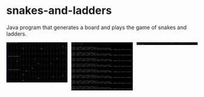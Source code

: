 # snakes-and-ladders
Java program that generates a board and plays the game of snakes and ladders.

<div style="display: grid; grid-template-columns: repeat(auto-fill, minmax(150px, 1fr)); gap: 10px;">
    <img src="https://raw.githubusercontent.com/johnmih/snakes-and-ladders/main/examples/board.jpg" alt="Boards Generation" />
    <img src="https://raw.githubusercontent.com/johnmih/snakes-and-ladders/main/examples/rounds.jpg" alt="Round Info" />
    <img src="https://raw.githubusercontent.com/johnmih/snakes-and-ladders/main/examples/outcome.jpg" alt="Outcome" />
</div>


